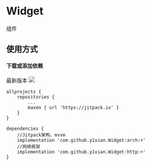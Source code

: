 # Widget
组件
## 使用方式

#### 下载或添加依赖
最新版本 [![](https://jitpack.io/v/y1xian/Widget.svg)](https://jitpack.io/#y1xian/Widget)

```
allprojects {
    repositories {
        ...
        maven { url 'https://jitpack.io' }
    }
}

dependencies {
    //Jitpack架构，mvvm
    implementation 'com.github.y1xian.Widget:arch:+'
    //网络框架
    implementation 'com.github.y1xian.Widget:http:+'
}
```
